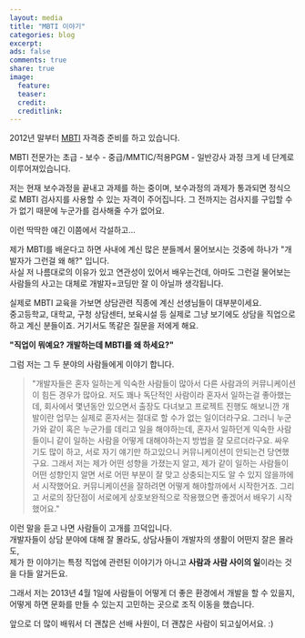 ```yaml
---
layout: media
title: "MBTI 이야기"
categories: blog
excerpt:
ads: false
comments: true
share: true
image:
  feature: 
  teaser: 
  credit: 
  creditlink: 
---
```


2012년 말부터 [MBTI](http://www.mbti.co.kr) 자격증 준비를 하고 있습니다.  

MBTI 전문가는 초급 - 보수 - 중급/MMTIC/적용PGM - 일반강사 과정 크게 네 단계로 이루어져있습니다.  

저는 현재 보수과정을 끝내고 과제를 하는 중이며, 보수과정의 과제가 통과되면 정식으로 MBTI 검사지를 사용할 수 있는 자격이 주어집니다. 그 전까지는 검사지를 구입할 수가 없기 때문에 누군가를 검사해줄 수가 없어요.  

이런 딱딱한 얘긴 이쯤에서 각설하고...  


제가 MBTI를 배운다고 하면 사내에 계신 많은 분들께서 물어보시는 것중에 하나가 "개발자가 그런걸 왜 해?" 입니다.  
사실 저 나름대로의 이유가 있고 연관성이 있어서 배우는건데, 아마도 그런걸 물어보는 사람들의 사고는 대체로 개발자=코딩만 잘 이 아닐까 생각됩니다.  

실제로 MBTI 교육을 가보면 상담관련 직종에 계신 선생님들이 대부분이세요.  
중고등학교, 대학교, 구청 상담센터, 보육시설 등 실제로 그냥 보기에도 상담을 직업으로 하고 계신 분들이죠. 거기서도 똑같은 질문을 저에게 해요.  

**"직업이 뭐예요? 개발하는데 MBTI를 왜 하세요?"**   

그럼 저는 그 두 분야의 사람들에게 이야기 합니다.  

> "개발자들은 혼자 일하는게 익숙한 사람들이 많아서 다른 사람과의 커뮤니케이션이 힘든 경우가 많아요. 저도 꽤나 독단적인 사람이라 혼자서 일하는걸 좋아했는데, 회사에서 몇년동안 있으면서 출장도 다녀보고 프로젝트 진행도 해보니깐 개발이란 업무는 실제로 혼자서는 절대로 할 수가 없는 일이더라구요. 그러니 누군가와 같이 혹은 누군가를 데리고 일을 해야하는데, 혼자서 일하던게 익숙한 사람들이니 같이 일하는 사람을 어떻게 대해야하는지 방법을 잘 모르더라구요. 싸우기도 많이 하고, 서로 자기 얘기만 하고있으니 커뮤니케이션이 안되는건 당연했구요. 그래서 저는 제가 어떤 성향을 가졌는지 알고, 제가 같이 일하는 사람들이 어떤 성향인지 알면 서로 어떤 부분이 잘 맞고 상충되는지도 알 수 있지 않을까에서 시작했어요. 커뮤니케이션을 잘하려면 어떻게 해야할까에서 시작한거죠. 그리고 서로의 장단점이 서로에게 상호보완적으로 작용했으면 좋겠어서 배우기 시작했어요."  


이런 말을 듣고 나면 사람들이 고개를 끄덕입니다.  
개발자들이 상담 분야에 대해 잘 몰라도, 상담사들이 개발자의 생활이 어떤지 잘은 몰라도,  
제가 한 이야기는 특정 직업에 관련된 이야기가 아니고 **사람과 사람 사이의 일**이라는 것을 다들 알거든요.    

그래서 저는 2013년 4월 1일에 사람들이 어떻게 더 좋은 환경에서 개발을 할 수 있을지, 어떻게 하면 문화를 만들 수 있는지 고민하는 곳으로 조직 이동을 했습니다.  

앞으로 더 많이 배워서 더 괜찮은 선배 사원이, 더 괜찮은 사람이 되고싶어서요. :)   



